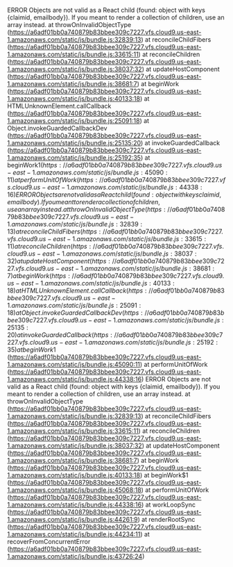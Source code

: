 ERROR
Objects are not valid as a React child (found: object with keys {claimid, emailbody}). If you meant to render a collection of children, use an array instead.
    at throwOnInvalidObjectType (https://a6adf01bb0a740879b83bbee309c7227.vfs.cloud9.us-east-1.amazonaws.com/static/js/bundle.js:32839:13)
    at reconcileChildFibers (https://a6adf01bb0a740879b83bbee309c7227.vfs.cloud9.us-east-1.amazonaws.com/static/js/bundle.js:33615:11)
    at reconcileChildren (https://a6adf01bb0a740879b83bbee309c7227.vfs.cloud9.us-east-1.amazonaws.com/static/js/bundle.js:38037:32)
    at updateHostComponent (https://a6adf01bb0a740879b83bbee309c7227.vfs.cloud9.us-east-1.amazonaws.com/static/js/bundle.js:38681:7)
    at beginWork (https://a6adf01bb0a740879b83bbee309c7227.vfs.cloud9.us-east-1.amazonaws.com/static/js/bundle.js:40133:18)
    at HTMLUnknownElement.callCallback (https://a6adf01bb0a740879b83bbee309c7227.vfs.cloud9.us-east-1.amazonaws.com/static/js/bundle.js:25091:18)
    at Object.invokeGuardedCallbackDev (https://a6adf01bb0a740879b83bbee309c7227.vfs.cloud9.us-east-1.amazonaws.com/static/js/bundle.js:25135:20)
    at invokeGuardedCallback (https://a6adf01bb0a740879b83bbee309c7227.vfs.cloud9.us-east-1.amazonaws.com/static/js/bundle.js:25192:35)
    at beginWork$1 (https://a6adf01bb0a740879b83bbee309c7227.vfs.cloud9.us-east-1.amazonaws.com/static/js/bundle.js:45090:11)
    at performUnitOfWork (https://a6adf01bb0a740879b83bbee309c7227.vfs.cloud9.us-east-1.amazonaws.com/static/js/bundle.js:44338:16)
ERROR
Objects are not valid as a React child (found: object with keys {claimid, emailbody}). If you meant to render a collection of children, use an array instead.
    at throwOnInvalidObjectType (https://a6adf01bb0a740879b83bbee309c7227.vfs.cloud9.us-east-1.amazonaws.com/static/js/bundle.js:32839:13)
    at reconcileChildFibers (https://a6adf01bb0a740879b83bbee309c7227.vfs.cloud9.us-east-1.amazonaws.com/static/js/bundle.js:33615:11)
    at reconcileChildren (https://a6adf01bb0a740879b83bbee309c7227.vfs.cloud9.us-east-1.amazonaws.com/static/js/bundle.js:38037:32)
    at updateHostComponent (https://a6adf01bb0a740879b83bbee309c7227.vfs.cloud9.us-east-1.amazonaws.com/static/js/bundle.js:38681:7)
    at beginWork (https://a6adf01bb0a740879b83bbee309c7227.vfs.cloud9.us-east-1.amazonaws.com/static/js/bundle.js:40133:18)
    at HTMLUnknownElement.callCallback (https://a6adf01bb0a740879b83bbee309c7227.vfs.cloud9.us-east-1.amazonaws.com/static/js/bundle.js:25091:18)
    at Object.invokeGuardedCallbackDev (https://a6adf01bb0a740879b83bbee309c7227.vfs.cloud9.us-east-1.amazonaws.com/static/js/bundle.js:25135:20)
    at invokeGuardedCallback (https://a6adf01bb0a740879b83bbee309c7227.vfs.cloud9.us-east-1.amazonaws.com/static/js/bundle.js:25192:35)
    at beginWork$1 (https://a6adf01bb0a740879b83bbee309c7227.vfs.cloud9.us-east-1.amazonaws.com/static/js/bundle.js:45090:11)
    at performUnitOfWork (https://a6adf01bb0a740879b83bbee309c7227.vfs.cloud9.us-east-1.amazonaws.com/static/js/bundle.js:44338:16)
ERROR
Objects are not valid as a React child (found: object with keys {claimid, emailbody}). If you meant to render a collection of children, use an array instead.
    at throwOnInvalidObjectType (https://a6adf01bb0a740879b83bbee309c7227.vfs.cloud9.us-east-1.amazonaws.com/static/js/bundle.js:32839:13)
    at reconcileChildFibers (https://a6adf01bb0a740879b83bbee309c7227.vfs.cloud9.us-east-1.amazonaws.com/static/js/bundle.js:33615:11)
    at reconcileChildren (https://a6adf01bb0a740879b83bbee309c7227.vfs.cloud9.us-east-1.amazonaws.com/static/js/bundle.js:38037:32)
    at updateHostComponent (https://a6adf01bb0a740879b83bbee309c7227.vfs.cloud9.us-east-1.amazonaws.com/static/js/bundle.js:38681:7)
    at beginWork (https://a6adf01bb0a740879b83bbee309c7227.vfs.cloud9.us-east-1.amazonaws.com/static/js/bundle.js:40133:18)
    at beginWork$1 (https://a6adf01bb0a740879b83bbee309c7227.vfs.cloud9.us-east-1.amazonaws.com/static/js/bundle.js:45068:18)
    at performUnitOfWork (https://a6adf01bb0a740879b83bbee309c7227.vfs.cloud9.us-east-1.amazonaws.com/static/js/bundle.js:44338:16)
    at workLoopSync (https://a6adf01bb0a740879b83bbee309c7227.vfs.cloud9.us-east-1.amazonaws.com/static/js/bundle.js:44261:9)
    at renderRootSync (https://a6adf01bb0a740879b83bbee309c7227.vfs.cloud9.us-east-1.amazonaws.com/static/js/bundle.js:44234:11)
    at recoverFromConcurrentError (https://a6adf01bb0a740879b83bbee309c7227.vfs.cloud9.us-east-1.amazonaws.com/static/js/bundle.js:43726:24)
